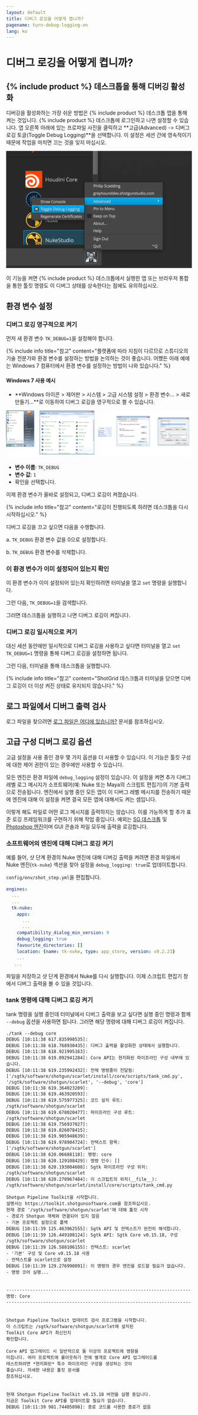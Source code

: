 ```yaml
---
layout: default
title: 디버그 로깅을 어떻게 켭니까?
pagename: turn-debug-logging-on
lang: ko
---
```


# 디버그 로깅을 어떻게 켭니까?

## {% include product %} 데스크톱을 통해 디버깅 활성화

디버깅을 활성화하는 가장 쉬운 방법은 {% include product %} 데스크톱 앱을 통해 켜는 것입니다. {% include product %} 데스크톱에 로그인하고 나면 설정할 수 있습니다. 앱 오른쪽 아래에 있는 프로파일 사진을 클릭하고 **고급(Advanced) -> 디버그 로깅 토글(Toggle Debug Logging)**을 선택합니다. 이 설정은 세션 간에 영속적이기 때문에 작업을 마치면 끄는 것을 잊지 마십시오.

![SG 데스크톱에서 디버그 로깅 토글](images/desktop-enable-debug-logging.png)

이 기능을 켜면 {% include product %} 데스크톱에서 실행한 앱 또는 브라우저 통합을 통한 툴킷 명령도 이 디버그 상태를 상속한다는 점에도 유의하십시오.

## 환경 변수 설정

### 디버그 로깅 영구적으로 켜기
먼저 새 환경 변수 `TK_DEBUG=1`을 설정해야 합니다.

{% include info title="참고" content="플랫폼에 따라 지침이 다르므로 스튜디오의 기술 전문가와 환경 변수를 설정하는 방법을 논의하는 것이 좋습니다. 어쨌든 아래 예에는 Windows 7 컴퓨터에서 환경 변수를 설정하는 방법이 나와 있습니다." %}

#### Windows 7 사용 예시

- **Windows 아이콘 > 제어판 > 시스템 > 고급 시스템 설정 > 환경 변수... > 새로 만들기...**로 이동하여 디버그 로깅을 영구적으로 켤 수 있습니다.

![Windows 환경 변수 설정](images/windows-setting-environment-variable.png)


- **변수 이름**: `TK_DEBUG`
- **변수 값**: `1`
- 확인을 선택합니다.

이제 환경 변수가 올바로 설정되고, 디버그 로깅이 켜졌습니다.

{% include info title="참고" content="로깅이 진행되도록 하려면 데스크톱을 다시 시작하십시오." %}

디버그 로깅을 끄고 싶으면 다음을 수행합니다.

a. `TK_DEBUG` 환경 변수 값을 0으로 설정합니다.

b. `TK_DEBUG` 환경 변수를 삭제합니다.

### 이 환경 변수가 이미 설정되어 있는지 확인

이 환경 변수가 이미 설정되어 있는지 확인하려면 터미널을 열고 `set` 명령을 실행합니다.

그런 다음, `TK_DEBUG=1`을 검색합니다.

그러면 데스크톱을 실행하고 나면 디버그 로깅이 켜집니다.

### 디버그 로깅 일시적으로 켜기

대신 세션 동안에만 일시적으로 디버그 로깅을 사용하고 싶다면 터미널을 열고 `set TK_DEBUG=1` 명령을 통해 디버그 로깅을 설정하면 됩니다.

그런 다음, 터미널을 통해 데스크톱을 실행합니다.

{% include info title="참고" content="ShotGrid 데스크톱과 터미널을 닫으면 디버그 로깅이 더 이상 켜진 상태로 유지되지 않습니다." %}

## 로그 파일에서 디버그 출력 검사

로그 파일을 찾으려면 [로그 파일은 어디에 있습니까?](./where-are-my-log-files.md) 문서를 참조하십시오.

## 고급 구성 디버그 로깅 옵션

고급 설정을 사용 중인 경우 몇 가지 옵션을 더 사용할 수 있습니다. 이 기능은 툴킷 구성에 대한 제어 권한이 있는 경우에만 사용할 수 있습니다.

모든 엔진은 환경 파일에 `debug_logging` 설정이 있습니다. 이 설정을 켜면 추가 디버그 레벨 로그 메시지가 소프트웨어(예: Nuke 또는 Maya의 스크립트 편집기)의 기본 출력으로 전송됩니다. 엔진에서 실행 중인 모든 앱이 이 디버그 레벨 메시지를 전송하기 때문에 엔진에 대해 이 설정을 켜면 결국 모든 앱에 대해서도 켜는 셈입니다.

이렇게 해도 파일로 어떤 로그 메시지를 출력하지는 않습니다. 이를 가능하게 할 추가 표준 로깅 프레임워크를 구현하기 위해 작업 중입니다. 예외는 [SG 데스크톱](https://support.shotgunsoftware.com/hc/ko/articles/219039818-Shotgun-Desktop) 및 [Photoshop 엔진](https://support.shotgunsoftware.com/hc/ko/articles/115000026653-Photoshop-CC)이며 GUI 콘솔과 파일 모두에 출력을 로깅합니다.

### 소프트웨어의 엔진에 대해 디버그 로깅 켜기

예를 들어, 샷 단계 환경의 Nuke 엔진에 대해 디버깅 출력을 켜려면 환경 파일에서 Nuke 엔진(`tk-nuke`) 섹션을 찾아 설정을 `debug_logging: true`로 업데이트합니다.

`config/env/shot_step.yml`을 편집합니다.

```yaml
engines:
  ...
  ...
  tk-nuke:
    apps:
      ...
      ...
    compatibility_dialog_min_version: 9
    debug_logging: true
    favourite_directories: []
    location: {name: tk-nuke, type: app_store, version: v0.2.23}
    ...
   ...
```

파일을 저장하고 샷 단계 환경에서 Nuke를 다시 실행합니다. 이제 스크립트 편집기 창에서 디버그 출력을 볼 수 있을 것입니다.

### tank 명령에 대해 디버그 로깅 켜기

tank 명령을 실행 중인데 터미널에서 디버그 출력을 보고 싶다면 실행 중인 명령과 함께 `--debug` 옵션을 사용하면 됩니다. 그러면 해당 명령에 대해 디버그 로깅이 켜집니다.

    ./tank --debug core
    DEBUG [10:11:38 617.835998535]:
    DEBUG [10:11:38 618.768930435]: 디버그 출력을 활성화한 상태에서 실행합니다.
    DEBUG [10:11:38 618.921995163]:
    DEBUG [10:11:38 619.092941284]: Core API는 현지화된 파이프라인 구성 내부에 있습니다.
    DEBUG [10:11:38 619.235992432]: 전체 명령줄이 전달됨:
    ['/sgtk/software/shotgun/scarlet/install/core/scripts/tank_cmd.py',
    '/sgtk/software/shotgun/scarlet', '--debug', 'core']
    DEBUG [10:11:38 619.364023209]:
    DEBUG [10:11:38 619.463920593]:
    DEBUG [10:11:38 619.575977325]: 코드 설치 루트:
    /sgtk/software/shotgun/scarlet
    DEBUG [10:11:38 619.678020477]: 파이프라인 구성 루트:
    /sgtk/software/shotgun/scarlet
    DEBUG [10:11:38 619.756937027]:
    DEBUG [10:11:38 619.826078415]:
    DEBUG [10:11:38 619.905948639]:
    DEBUG [10:11:38 619.978904724]: 컨텍스트 항목:
    ['/sgtk/software/shotgun/scarlet']
    DEBUG [10:11:38 620.06688118]: 명령: core
    DEBUG [10:11:38 620.129108429]: 명령 인수: []
    DEBUG [10:11:38 620.193004608]: Sgtk 파이프라인 구성 위치:
    /sgtk/software/shotgun/scarlet
    DEBUG [10:11:38 620.270967484]: 이 스크립트의 위치(__file__):
    /sgtk/software/shotgun/scarlet/install/core/scripts/tank_cmd.py

    Shotgun Pipeline Toolkit을 시작합니다.
    설명서는 https://toolkit.shotgunsoftware.com을 참조하십시오.
    현재 경로 '/sgtk/software/shotgun/scarlet'에 대해 툴킷 시작
    - 경로가 Shotgun 객체와 연결되어 있지 않음
    - 기본 프로젝트 설정으로 폴백
    DEBUG [10:11:39 125.463962555]: Sgtk API 및 컨텍스트가 완전히 해석합니다.
    DEBUG [10:11:39 126.449108124]: Sgtk API: Sgtk Core v0.15.18, 구성
    /sgtk/software/shotgun/scarlet
    DEBUG [10:11:39 126.588106155]: 컨텍스트: scarlet
    - '기본' 구성 및 Core v0.15.18 사용
    - 컨텍스트를 scarlet으로 설정
    DEBUG [10:11:39 129.276990891]: 이 명령의 경우 엔진을 로드할 필요가 없습니다.
    - 명령 코어 실행...


    ----------------------------------------------------------------------
    명령: Core
    ----------------------------------------------------------------------


    Shotgun Pipeline Toolkit 업데이트 검사 프로그램을 시작합니다.
    이 스크립트는 /sgtk/software/shotgun/scarlet에 설치된
    Toolkit Core API가 최신인지
    확인합니다.

    Core API 업그레이드 시 일반적으로 둘 이상의 프로젝트에 영향을
    미칩니다. 여러 프로젝트에 롤아웃하기 전에 별개로 Core API 업그레이드를
    테스트하려면 *현지화된* 특수 파이프라인 구성을 생성하는 것이
    좋습니다. 자세한 내용은 툴킷 문서를
    참조하십시오.


    현재 Shotgun Pipeline Toolkit v0.15.18 버전을 실행 중입니다.
    지금은 Toolkit Core API를 업데이트할 필요가 없습니다.
    DEBUG [10:11:39 981.74405098]: 종료 코드를 사용한 종료가 없음

